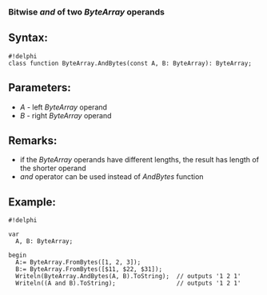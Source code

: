 ### Bitwise *and* of two *ByteArray* operands ###

## Syntax:
```
#!delphi
class function ByteArray.AndBytes(const A, B: ByteArray): ByteArray;
```

## Parameters:

*   *A* - left *ByteArray* operand 
*   *B* - right *ByteArray* operand

## Remarks:

*   if the *ByteArray* operands have different lengths, the result has length of the shorter operand 
*   *and* operator can be used instead of *AndBytes* function

## Example:
```
#!delphi

var
  A, B: ByteArray;

begin
  A:= ByteArray.FromBytes([1, 2, 3]);
  B:= ByteArray.FromBytes([$11, $22, $31]);
  Writeln(ByteArray.AndBytes(A, B).ToString);  // outputs '1 2 1'
  Writeln((A and B).ToString);                 // outputs '1 2 1'
```
